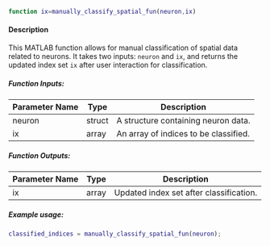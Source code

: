 ```matlab
function ix=manually_classify_spatial_fun(neuron,ix)
```

#### Description
This MATLAB function allows for manual classification of spatial data related to neurons. It takes two inputs: `neuron` and `ix`, and returns the updated index set `ix` after user interaction for classification.

##### Function Inputs:
| Parameter Name | Type   | Description                       |
|---------------|--------|-----------------------------------|
| neuron        | struct | A structure containing neuron data.|
| ix            | array  | An array of indices to be classified.|

##### Function Outputs:
| Parameter Name | Type    | Description                 |
|---------------|---------|-----------------------------|
| ix            | array   | Updated index set after classification.|

##### Example usage:
```matlab
classified_indices = manually_classify_spatial_fun(neuron);
```

